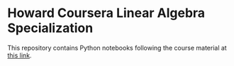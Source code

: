 # Howard Coursera Linear Algebra Specialization

This repository contains Python notebooks following the course material at [this link](https://www.coursera.org/learn/linear-algebra-python-intro/home/week/1).
